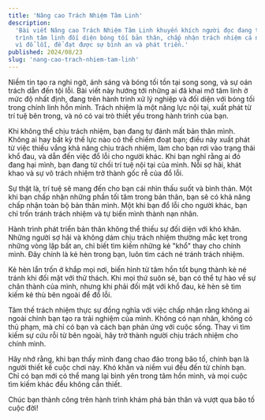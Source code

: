 ```yaml
---
title: 'Nâng cao Trách Nhiệm Tâm Linh'
description:
  'Bài viết Nâng cao Trách Nhiệm Tâm Linh khuyến khích người đọc đang trên hành
  trình tâm linh đối diện bóng tối bản thân, chấp nhận trách nhiệm cá nhân, thay
  vì đổ lỗi, để đạt được sự bình an và phát triển.'
published: 2024/08/23
slug: 'nang-cao-trach-nhiem-tam-linh'
---
```


Niềm tin tạo ra nghi ngờ, ánh sáng và bóng tối tồn tại song song, và sự oán
trách dẫn đến tội lỗi. Bài viết này hướng tới những ai đã khai mở tâm linh ở mức
độ nhất định, đang trên hành trình xử lý nghiệp và đối diện với bóng tối trong
chính linh hồn mình. Trách nhiệm là một năng lực nội tại, xuất phát từ trí tuệ
bên trong, và nó có vai trò thiết yếu trong hành trình của bạn.

Khi không thể chịu trách nhiệm, bạn đang tự đánh mất bản thân mình. Không ai hay
bất kỳ thế lực nào có thể chiếm đoạt bạn; điều này xuất phát từ việc thiếu vắng
khả năng chịu trách nhiệm, làm cho bạn rơi vào trạng thái khổ đau, và dẫn đến
việc đổ lỗi cho người khác. Khi bạn nghĩ rằng ai đó đang hại mình, bạn đang từ
chối trí tuệ nội tại của mình. Nỗi sợ hãi, khát khao và sự vô trách nhiệm trở
thành gốc rễ của đổ lỗi.

Sự thật là, trí tuệ sẽ mang đến cho bạn cái nhìn thấu suốt và bình thản. Một khi
bạn chấp nhận những phần tối tăm trong bản thân, bạn sẽ có khả năng chấp nhận
toàn bộ bản thân mình. Một khi bạn đổ lỗi cho người khác, bạn chỉ trốn tránh
trách nhiệm và tự biến mình thành nạn nhân.

Hành trình phát triển bản thân không thể thiếu sự đối diện với khó khăn. Những
người sợ hãi và không dám chịu trách nhiệm thường mắc kẹt trong những vòng lặp
bất an, chỉ biết tìm kiếm những kẻ "khổ" thay cho chính mình. Đây chính là kẻ
hèn trong bạn, luôn tìm cách né tránh trách nhiệm.

Kẻ hèn lẩn trốn ở khắp mọi nơi, biến hình từ tâm hồn tốt bụng thành kẻ né tránh
khi đối mặt với thử thách. Khi mọi thứ suôn sẻ, bạn có thể tự hào về sự chân
thành của mình, nhưng khi phải đối mặt với khổ đau, kẻ hèn sẽ tìm kiếm kẻ thù
bên ngoài để đổ lỗi.

Tâm thế trách nhiệm thực sự đồng nghĩa với việc chấp nhận rằng không ai ngoài
chính bạn tạo ra trải nghiệm của mình. Không có nạn nhân, không có thủ phạm, mà
chỉ có bạn và cách bạn phản ứng với cuộc sống. Thay vì tìm kiếm sự cứu rỗi từ
bên ngoài, hãy trở thành người chịu trách nhiệm cho chính mình.

Hãy nhớ rằng, khi bạn thấy mình đang chao đảo trong bão tố, chính bạn là người
thiết kế cuộc chơi này. Khó khăn và niềm vui đều đến từ chính bạn. Chỉ có bạn
mới có thể mang lại bình yên trong tâm hồn mình, và mọi cuộc tìm kiếm khác đều
không cần thiết.

Chúc bạn thành công trên hành trình khám phá bản thân và vượt qua bão tố cuộc
đời!
